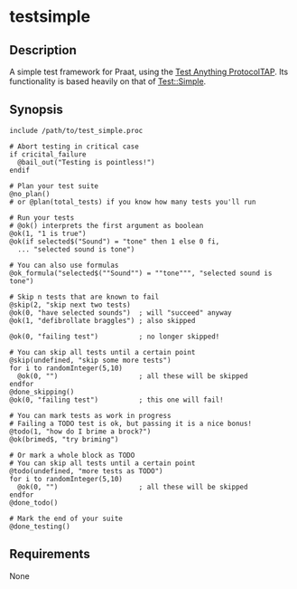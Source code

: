 testsimple
==========

Description
-----------

A simple test framework for Praat, using the [Test Anything ProtocolTAP][tap].
Its functionality is based heavily on that of
[Test::Simple](https://metacpan.org/pod/Test::Simple).

[tap]: http://testanything.org

Synopsis
--------

    include /path/to/test_simple.proc

    # Abort testing in critical case
    if cricital_failure
      @bail_out("Testing is pointless!")
    endif

    # Plan your test suite
    @no_plan()
    # or @plan(total_tests) if you know how many tests you'll run

    # Run your tests
    # @ok() interprets the first argument as boolean
    @ok(1, "1 is true")
    @ok(if selected$("Sound") = "tone" then 1 else 0 fi,
      ... "selected sound is tone")

    # You can also use formulas
    @ok_formula("selected$(""Sound"") = ""tone""", "selected sound is tone")

    # Skip n tests that are known to fail
    @skip(2, "skip next two tests)
    @ok(0, "have selected sounds")  ; will "succeed" anyway
    @ok(1, "defibrollate braggles") ; also skipped

    @ok(0, "failing test")          ; no longer skipped!

    # You can skip all tests until a certain point
    @skip(undefined, "skip some more tests")
    for i to randomInteger(5,10)
      @ok(0, "")                    ; all these will be skipped
    endfor
    @done_skipping()
    @ok(0, "failing test")          ; this one will fail!

    # You can mark tests as work in progress
    # Failing a TODO test is ok, but passing it is a nice bonus!
    @todo(1, "how do I brime a brock?")
    @ok(brimed$, "try briming")

    # Or mark a whole block as TODO
    # You can skip all tests until a certain point
    @todo(undefined, "more tests as TODO")
    for i to randomInteger(5,10)
      @ok(0, "")                    ; all these will be skipped
    endfor
    @done_todo()

    # Mark the end of your suite
    @done_testing()

Requirements
------------

None
